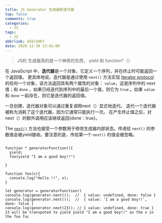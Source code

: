 ```yaml
---
title: JS Generator 生成器和迭代器
top: false
comments: true
categories:
  - JS
tags:
  - JS
abbrlink: d567a06f
date: 2020-12-30 13:41:00
---
```


> JS的 生成器真的是一个神奇的东西， yield 和  function*（）

<!--more--->

在 JavaScript 中，**迭代器**是一个对象，它定义一个序列，并在终止时可能返回一个返回值。 更具体地说，迭代器是通过使用 `next()` 方法实现 [Iterator protocol](https://developer.mozilla.org/en-US/docs/Web/JavaScript/Reference/Iteration_protocols#The_iterator_protocol) 的任何一个对象，该方法返回具有两个属性的对象： `value`，这是序列中的 next 值；和 `done` ，如果已经迭代到序列中的最后一个值，则它为 `true` 。如果 `value` 和 `done` 一起存在，则它是迭代器的返回值。

一旦创建，迭代器对象可以通过重复调用next（）显式地迭代。 迭代一个迭代器被称为消耗了这个迭代器，因为它通常只能执行一次。 在产生终止值之后，对next（）的额外调用应该继续返回{done：true}。

The [`next()`](https://developer.mozilla.org/zh-CN/docs/Web/JavaScript/Reference/Global_Objects/Generator/next) 方法也接受一个参数用于修改生成器内部状态。传递给 `next()` 的参数值会被yield接收。要注意的是，传给第一个 `next()` 的值会被忽略。

```

function * generatorFunction(){
  yield;
  foo(yield "I am a good boy!!")
  
}

function foo(x){
  console.log("Hello !!", x);
}

let generator = generatorFunction()
console.log(generator.next());  //  { value: undefined, done: false }
console.log(generator.next());  //  { value: 'I am a good boy!!', done: false }
console.log(generator.next(23)); // { value: undefined, done: true } 23 will be transpoted to yield yield "I am a good boy!!" as the x in the foo fuc
```

